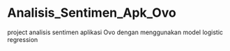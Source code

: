 # Analisis_Sentimen_Apk_Ovo
project analisis sentimen aplikasi Ovo dengan menggunakan model logistic regression
